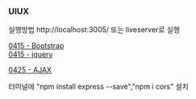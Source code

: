 ### UIUX

실행방법
http://localhost:3005/ 또는 liveserver로 실행 

[0415 - Bootstrap](https://github.com/rambus2006/UI-UXEngineering/tree/master/01_bootstrap)
<br/>
[0415 - jquery](https://github.com/rambus2006/UI-UXEngineering/tree/master/02_jquery)
<br/>

[0425 - AJAX](https://github.com/rambus2006/UI-UXEngineering/tree/master/03_AJAX) <br/>
<p>
  터미널에 "npm install express --save","npm i cors" 설치 
</p>
<br/>

